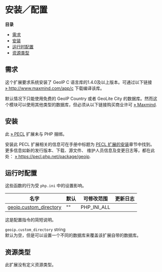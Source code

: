 安装／配置
==========

**目录**

-   [需求](/geoip/setup.html#需求)
-   [安装](/geoip/setup.html#安装)
-   [运行时配置](/geoip/setup.html#运行时配置)
-   [资源类型](/geoip/setup.html#资源类型)

需求
----

这个扩展要求系统安装了 GeoIP C 语言库的1.4.0及以上版本。可通过以下链接
<a href="http://www.maxmind.com/app/c" class="link external">» http://www.maxmind.com/app/c</a>
下载编译该库。

默认情况下只能使用免费的 GeoIP Country 或者 GeoLite City
的数据库。然而这个模块可以使用其他类型的数据库，但必须从以下链接购买商业许可
<a href="http://www.maxmind.com/" class="link external">» Maxmind</a>.

安装
----

此 <a href="https://pecl.php.net/" class="link external">» PECL</a>
扩展未与 PHP 捆绑。

安装此 PECL 扩展相关的信息可在手册中标题为
<a href="/install/pecl.html" class="link">PECL 扩展的安装</a>章节中找到。更多信息如新的发行版本、下载、源文件、
维护人员信息及变更日志等，都在此处：
<a href="https://pecl.php.net/package/geoip" class="link external">» https://pecl.php.net/package/geoip</a>.

运行时配置
----------

这些函数的行为受 `php.ini` 中的设置影响。

| 名字                                                                 | 默认 | 可修改范围    | 更新日志 |
|----------------------------------------------------------------------|------|---------------|----------|
| <a href="/geoip/setup.html#" class="link">geoip.custom_directory</a> | ""   | PHP\_INI\_ALL |          |

这是配置指令的简短说明。

`geoip.custom_directory` <span class="type">string</span>  
默认为空，但是可以设置一个不同的数据库来覆盖该扩展自带的数据库。

资源类型
--------

此扩展没有定义资源类型。
